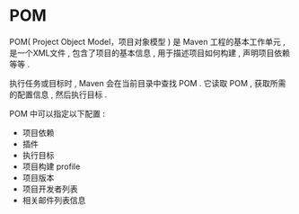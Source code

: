 # POM

POM\( Project Object Model，项目对象模型 \) 是 Maven 工程的基本工作单元 , 是一个XML文件 , 包含了项目的基本信息 , 用于描述项目如何构建 , 声明项目依赖等等 .

执行任务或目标时 , Maven 会在当前目录中查找 POM . 它读取 POM , 获取所需的配置信息 , 然后执行目标 .

POM 中可以指定以下配置 :

* 项目依赖
* 插件
* 执行目标
* 项目构建 profile
* 项目版本
* 项目开发者列表
* 相关邮件列表信息



